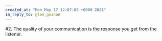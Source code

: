 ```yaml
---
created_at: "Mon May 17 12:07:08 +0000 2021"
in_reply_to: @leo_guinan
---
```


#2. The quality of your communication is the response you get from the listener.